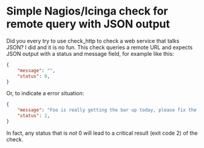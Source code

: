 Simple Nagios/Icinga check for remote query with JSON output
===================================================================

Did you every try to use check_http to check a web service that talks JSON? I did and it is no fun. This check queries a remote URL and expects JSON output with a status and message field, for example like this:
```json
{
    "message": "",
    "status": 0,
}
```
Or, to indicate a error situation:
```json
{
    "message": "Foo is really getting the bar up today, please fix the baz.",
    "status": 2,
}
```
In fact, any status that is *not* 0 will lead to a critical result (exit code 2) of the check.
